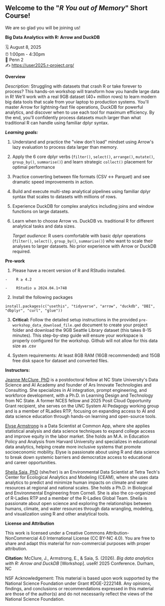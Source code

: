 ## Welcome to the "*R You out of Memory*" Short Course!

We are so glad you will be joining us!

**Big Data Analytics with R: Arrow and DuckDB**

🗓️ August 8, 2025\
⏰ 1:00pm - 4:30pm\
🏨 Penn 2\
✍️ <https://user2025.r-project.org/>

**Overview**

*Description:* Struggling with datasets that crash R or take forever to process? This hands-on workshop will transform how you handle large data in R! We'll work with a real 9GB dataset (40+ million rows) to learn modern big data tools that scale from your laptop to production systems. You'll master Arrow for lightning-fast file operations, DuckDB for powerful analytics, and discover when to use each tool for maximum efficiency. By the end, you'll confidently process datasets much larger than what traditional R can handle using familiar dplyr syntax.

***Learning goals:***

1.  Understand and practice the "view don't load" mindset using Arrow's lazy evaluation to process data larger than memory.

2.  Apply the 6 core dplyr verbs (`filter()`, `select()`, `arrange()`, `mutate()`, `group_by()`, `summarise()`) and learn strategic `collect()` placement for optimal performance

3.  Practice converting between file formats (CSV ↔ Parquet) and see dramatic speed improvements in action.

4.  Build and execute multi-step analytical pipelines using familiar dplyr syntax that scales to datasets with millions of rows.

5.  Experience DuckDB for complex analytics including joins and window functions on large datasets.

6.  Learn when to choose Arrow vs. DuckDB vs. traditional R for different analytical tasks and data sizes.

    *Target audience:* R users comfortable with basic dplyr operations (`filter()`, `select()`, `group_by()`, `summarise()`) who want to scale their analyses to larger datasets. No prior experience with Arrow or DuckDB required.

**Pre-work**

1.  Please have a recent version of R and RStudio installed.

```         
-    R ≥ 4.2

-    RStudio ≥ 2024.04.1+748
```

2.  Install the following packages

```{{r}}
install.packages(c("usethis", "tidyverse", "arrow", "duckdb", "DBI", "dbplyr", "curl", "glue"))
```

3.  **Critical:** Follow the detailed setup instructions in the provided `pre-workshop_data_download_file.qmd` document to create your project folder and download the 9GB Seattle Library dataset (this takes 8-15 minutes). This step-by-step guide will ensure your workspace is properly configured for the workshop. Github will not allow for this data size as .csv

4.  System requirements: At least 8GB RAM (16GB recommended) and 15GB free disk space for dataset and converted files.

**Instructors:**

[Jeanne McClure, PhD](https://www.linkedin.com/in/jeannemcclure/) is a postdoctoral fellow at NC State University's Data Science and AI Academy and founder of Ars Innovate Technologies and Consulting. She specializes in AI integration, prompt engineering, and workforce development, with a Ph.D. in Learning Design and Technology from NC State. A former NCES fellow and 2025 Posit Cloud Opportunity Grant recipient, she serves on the UNC System AI Pedagogy working group and is a member of RLadies RTP, focusing on expanding access to AI and data science education through hands-on learning and open-source tools.

[Elyse Armstrong](https://www.linkedin.com/in/elysearmstrong/) is a Data Scientist at Common App, where she applies statistical analysis and data science techniques to expand college access and improve equity in the labor market. She holds an M.A. in Education Policy and Analysis from Harvard University and specializes in educational data analytics, helping create more inclusive systems that promote socioeconomic mobility. Elyse is passionate about using R and data science to break down systemic barriers and democratize access to educational and career opportunities.

[Sheila Saia, PhD](https://www.linkedin.com/in/sheilasaia/) (she/her) is an Environmental Data Scientist at Tetra Tech's Center for Ecological Analytics and Modeling (CEAM), where she uses data analytics to predict and minimize human impacts on climate and water resources at regional and national scales. She holds a Ph.D. in Biological and Environmental Engineering from Cornell. She is also the co-organized of R-Ladies RTP and a member of the R-Ladies Global Team. Sheila is passionate about open science and exploring the relationships between humans, climate, and water resources through data wrangling, modeling, and visualization using R and other analytical tools.

**License and Attribution**

This work is licensed under a Creative Commons Attribution-NonCommercial 4.0 International License (CC BY-NC 4.0). You are free to share and adapt this material for non-commercial purposes with proper attribution.

**Citation:** McClure, J., Armstrong, E., & Saia, S. (2026). *Big data analytics with R: Arrow and DuckDB* [Workshop]. useR! 2025 Conference. Durham, NC

NSF Acknowledgement: This material is based upon work supported by the National Science Foundation under Grant #DGE-2222148. Any opinions, findings, and conclusions or recommendations expressed in this material are those of the author(s) and do not necessarily reflect the views of the National Science Foundation.
